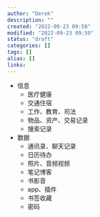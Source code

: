```yaml
---
author: "Derek"
description: ""
created: "2022-09-23 09:50"
modified: "2022-09-23 09:50"
status: "draft"
categories: []
tags: []
alias: []
links: 
---
```


- 信息
    - 医疗健康
    - 交通住宿
    - 工作、教育、司法
    - 物品、资产、交易记录
    - 搜索记录
- 数据
    - 通讯录、聊天记录
    - 日历待办
    - 照片、音频视频
    - 笔记博客
    - 书影音
    - app、插件
    - 书签收藏
    - 密码